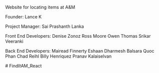 Website for locating items at A&amp;M

Founder: 
Lance K

Project Manager: 
Sai Prashanth Lanka

Front End Developers:
Denise Zonoz
Ross Moore
Owen Thomas
Srikar Veeranki

Back End Developers:
Mairead Finnerty
Eshaan Dharmesh Balsara
Quoc Phan
Chad Reihl
Billy Henriquez
Pranav Kalaiselvan

#   F i n d _ I t _ A M _ R e a c t 
 
 